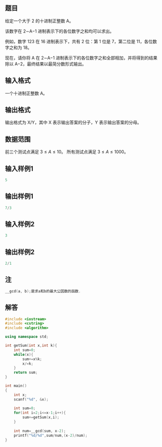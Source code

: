 ## **题目**
给定一个大于 2 的十进制正整数 A。

该数字在 2∼A−1 进制表示下的各位数字之和均可以求出。

例如，数字 123 在 16 进制表示下，共有 2 位：第 1 位是 7，第二位是 11，各位数字之和为 18。

现在，请你将 A 在 2∼A−1 进制表示下的各位数字之和全部相加，并将得到的结果除以 A−2，最终结果以最简分数形式输出。

## **输入格式**
一个十进制正整数 A。

## **输出格式**
输出格式为 X/Y，其中 X 表示输出答案的分子，Y 表示输出答案的分母。

## **数据范围**
前三个测试点满足 $3≤A≤10。$
所有测试点满足 $3≤A≤1000。$

## **输入样例1**
```c++
5
```

## **输出样例1**
```c++
7/3
```

## **输入样例2**
```c++
3
```

## **输出样例2**
```c++
2/1
```

## **注**
```c++
__gcd(a, b);是求a和b的最大公因数的函数.
```
## **解答**
```c++
#include <iostream>
#include <cstring>
#include <algorithm>

using namespace std;

int getSum(int x,int k){
    int sum=0;
    while(x){
        sum+=x%k;
        x/=k;
    }
    return sum;
}

int main()
{
    int x;
    scanf("%d", &x);
    
    int sum=0;
    for(int i=2;i<=x-1;i++){
        sum+=getSum(x,i);
    }
    
    int num=__gcd(sum, x-2);
    printf("%d/%d",sum/num,(x-2)/num);
}
```